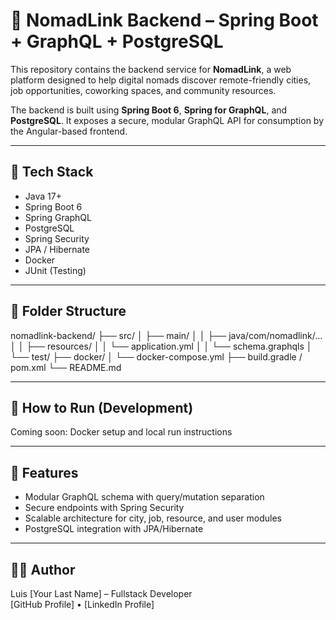 # 🔧 NomadLink Backend – Spring Boot + GraphQL + PostgreSQL

This repository contains the backend service for **NomadLink**, a web platform designed to help digital nomads discover remote-friendly cities, job opportunities, coworking spaces, and community resources.

The backend is built using **Spring Boot 6**, **Spring for GraphQL**, and **PostgreSQL**. It exposes a secure, modular GraphQL API for consumption by the Angular-based frontend.

---

## 🧱 Tech Stack

- Java 17+
- Spring Boot 6
- Spring GraphQL
- PostgreSQL
- Spring Security
- JPA / Hibernate
- Docker
- JUnit (Testing)

---

## 📁 Folder Structure

nomadlink-backend/ 
├── src/ │ 
├── main/ │ 
│ ├── java/com/nomadlink/... │ 
│ ├── resources/ │ 
│ └── application.yml │ 
│ └── schema.graphqls │ 
└── test/ 
├── docker/ 
│ └── docker-compose.yml 
├── build.gradle / pom.xml 
└── README.md


---

## 🚀 How to Run (Development)

Coming soon: Docker setup and local run instructions

---

## 📌 Features

- Modular GraphQL schema with query/mutation separation
- Secure endpoints with Spring Security
- Scalable architecture for city, job, resource, and user modules
- PostgreSQL integration with JPA/Hibernate

---

## 🧑‍💻 Author

Luis [Your Last Name] – Fullstack Developer  
[GitHub Profile] • [LinkedIn Profile]
